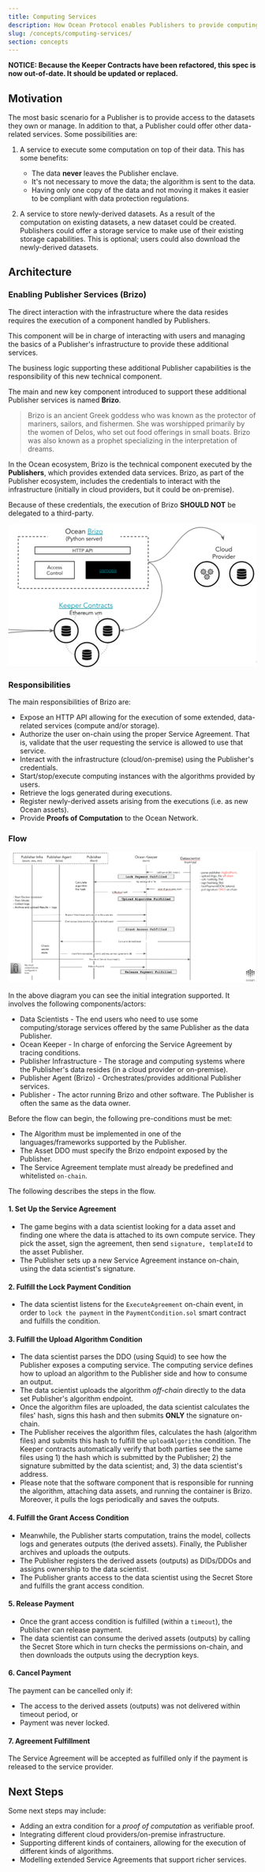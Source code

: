```yaml
---
title: Computing Services
description: How Ocean Protocol enables Publishers to provide computing services and related services.
slug: /concepts/computing-services/
section: concepts
---
```


**NOTICE: Because the Keeper Contracts have been refactored, this spec is now out-of-date. It should be updated or replaced.**

## Motivation

The most basic scenario for a Publisher is to provide access to the datasets they own or manage.
In addition to that, a Publisher could offer other data-related services.
Some possibilities are:

1. A service to execute some computation on top of their data. This has some benefits:

   - The data **never** leaves the Publisher enclave.
   - It's not necessary to move the data; the algorithm is sent to the data.
   - Having only one copy of the data and not moving it makes it easier to be compliant with data protection regulations.

2. A service to store newly-derived datasets. As a result of the computation on existing datasets, a new dataset could be created. Publishers could offer a storage service to make use of their existing storage capabilities. This is optional; users could also download the newly-derived datasets.

## Architecture

### Enabling Publisher Services (Brizo)

The direct interaction with the infrastructure where the data resides requires the execution of a component handled by Publishers.

This component will be in charge of interacting with users and managing the basics of a Publisher's infrastructure to provide these additional services.

The business logic supporting these additional Publisher capabilities is the responsibility of this new technical component.

The main and new key component introduced to support these additional Publisher services is named **Brizo**.

> Brizo is an ancient Greek goddess who was known as the protector of mariners, sailors, and fishermen. She was worshipped primarily by the women of Delos, who set out food offerings in small boats. Brizo was also known as a prophet specializing in the interpretation of dreams.

In the Ocean ecosystem, Brizo is the technical component executed by the **Publishers**, which provides extended data services. Brizo, as part of the Publisher ecosystem, includes the credentials to interact with the infrastructure (initially in cloud providers, but it could be on-premise).

Because of these credentials, the execution of Brizo **SHOULD NOT** be delegated to a third-party.

<repo name="brizo"></repo>

![Brizo High-Level Architecture](img/brizo-hl-arch.png)

### Responsibilities

The main responsibilities of Brizo are:

* Expose an HTTP API allowing for the execution of some extended, data-related services (compute and/or storage).
* Authorize the user on-chain using the proper Service Agreement. That is, validate that the user requesting the service is allowed to use that service.
* Interact with the infrastructure (cloud/on-premise) using the Publisher's credentials.
* Start/stop/execute computing instances with the algorithms provided by users.
* Retrieve the logs generated during executions.
* Register newly-derived assets arising from the executions (i.e. as new Ocean assets).
* Provide **Proofs of Computation** to the Ocean Network.

### Flow

![Sequence Diagram for computing services](img/computing-service-flow.png)

In the above diagram you can see the initial integration supported. It involves the following components/actors:

* Data Scientists - The end users who need to use some computing/storage services offered by the same Publisher as the data Publisher.
* Ocean Keeper - In charge of enforcing the Service Agreement by tracing conditions.
* Publisher Infrastructure - The storage and computing systems where the Publisher's data resides (in a cloud provider or on-premise).
* Publisher Agent (Brizo) - Orchestrates/provides additional Publisher services.
* Publisher - The actor running Brizo and other software. The Publisher is often the same as the data owner.

Before the flow can begin, the following pre-conditions must be met:

* The Algorithm must be implemented in one of the languages/frameworks supported by the Publisher.
* The Asset DDO must specify the Brizo endpoint exposed by the Publisher.
* The Service Agreement template must already be predefined and whitelisted `on-chain`.

The following describes the steps in the flow.

#### 1. Set Up the Service Agreement

- The game begins with a data scientist looking for a data asset and finding one where the data is attached to its own compute service. They pick the asset, sign the agreement, then send `signature, templateId` to the asset Publisher.
- The Publisher sets up a new Service Agreement instance on-chain, using the data scientist's signature.

#### 2. Fulfill the Lock Payment Condition

- The data scientist listens for the `ExecuteAgreement` on-chain event, in order to `lock the payment` in the `PaymentCondition.sol` smart contract and fulfills the condition.

#### 3. Fulfill the Upload Algorithm Condition

- The data scientist parses the DDO (using Squid) to see how the Publisher exposes a computing service. The computing service defines how to upload an algorithm to the Publisher side and how to consume an output.
- The data scientist uploads the algorithm _off-chain_ directly to the data set Publisher's algorithm endpoint.
- Once the algorithm files are uploaded, the data scientist calculates the files' hash, signs this hash and then submits **ONLY** the signature on-chain.
- The Publisher receives the algorithm files, calculates the hash (algorithm files) and submits this hash to fulfill the `uploadAlgorithm` condition. The Keeper contracts automatically verify that both parties see the same files using 1) the hash which is submitted by the Publisher; 2) the signature submitted by the data scientist; and, 3) the data scientist's address.
- Please note that the software component that is responsible for running the algorithm, attaching data assets, and running the container is Brizo. Moreover, it pulls the logs periodically and saves the outputs.

#### 4. Fulfill the Grant Access Condition

- Meanwhile, the Publisher starts computation, trains the model, collects logs and generates outputs (the derived assets). Finally, the Publisher archives and uploads the outputs.
- The Publisher registers the derived assets (outputs) as DIDs/DDOs and assigns ownership to the data scientist.
- The Publisher grants access to the data scientist using the Secret Store and fulfills the grant access condition.

#### 5. Release Payment

- Once the grant access condition is fulfilled (within a `timeout`), the Publisher can release payment.
- The data scientist can consume the derived assets (outputs) by calling the Secret Store which in turn checks the permissions on-chain, and then downloads the outputs using the decryption keys.

#### 6. Cancel Payment

The payment can be cancelled only if:

- The access to the derived assets (outputs) was not delivered within timeout period, or
- Payment was never locked.

#### 7. Agreement Fulfillment

The Service Agreement will be accepted as fulfilled only if the payment is released to the service provider.

## Next Steps

Some next steps may include:

* Adding an extra condition for a _proof of computation_ as verifiable proof.
* Integrating different cloud providers/on-premise infrastructure.
* Supporting different kinds of containers, allowing for the execution of different kinds of algorithms.
* Modelling extended Service Agreements that support richer services.

